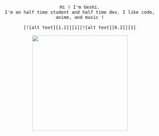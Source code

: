 <!-- links to social media icons -->
<!-- icons with padding -->
[1.1]: http://i.imgur.com/tXSoThF.png (twitter icon with padding)
[2.1]: http://i.imgur.com/P3YfQoD.png (facebook icon with padding)
[3.1]: http://i.imgur.com/yCsTjba.png (google plus icon with padding)
[4.1]: http://i.imgur.com/YckIOms.png (tumblr icon with padding)
[5.1]: http://i.imgur.com/1AGmwO3.png (dribbble icon with padding)
[6.1]: http://i.imgur.com/0o48UoR.png (github icon with padding)
<!-- icons without padding -->
[1.2]: http://i.imgur.com/wWzX9uB.png (twitter icon without padding)
[2.2]: http://i.imgur.com/fep1WsG.png (facebook icon without padding)
[3.2]: http://i.imgur.com/VlgBKQ9.png (google plus icon without padding)
[4.2]: http://i.imgur.com/jDRp47c.png (tumblr icon without padding)
[5.2]: http://i.imgur.com/Vvy3Kru.png (dribbble icon without padding)
[6.2]: http://i.imgur.com/9I6NRUm.png (github icon without padding)
<!-- links to your social media accounts -->
<!-- update these accordingly -->
[1]: http://www.twitter.com/geshiosu
[6]: http://www.github.com/geshii
<!-- Please don't remove this: Grab your social icons from https://github.com/carlsednaoui/gitsocial -->


<p align="center">
  <br>
  <br>
  <br>
  <samp>Hi ! I'm <a>Geshi</a>.<br>  I'm an half time student and half time dev. I like code, anime, and music !<br><br>[![alt text][1.2]][1][![alt text][6.2]][1]</samp>
  <br>
  <br>
  <img src="https://forum.worldofwarships.com/applications/core/interface/imageproxy/imageproxy.php?img=//frm-wows-sg.wgcdn.co/wows_forum_sg/monthly_2019_12/Rushia.png.6a3517347aae21389f391533fcfbb166.png&key=bc287124e94863f2a9c0989c7d1e7a622893168b0d14033d2866826f55040f83" width="300" />
</p>